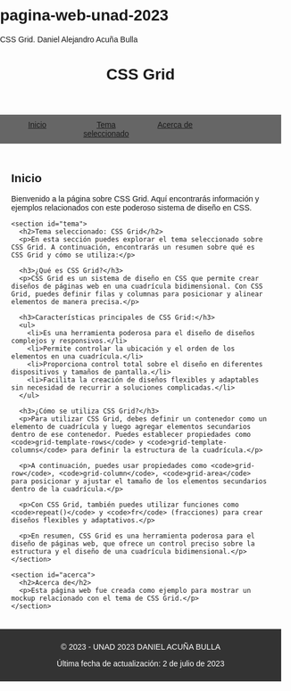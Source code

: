 # pagina-web-unad-2023
CSS Grid. Daniel Alejandro Acuña Bulla 
<!DOCTYPE html>
<html>
<head>
  <title>CSS Grid - Mockup</title>
  <style>
    /* Estilos para el cuerpo de la página */
    body {
      font-family: Arial, sans-serif;
      margin: 0;
      padding: 0;
    }
    
    /* Estilos para el encabezado */
    header {
      background-color: #333;
      color: #fff;
      padding: 20px;
      text-align: center;
    }
    
    /* Estilos para la barra de navegación */
    nav {
      background-color: #666;
      padding: 10px;
    }
    
    nav ul {
      list-style-type: none;
      margin: 0;
      padding: 0;
      display: grid;
      grid-template-columns: repeat(4, 1fr);
      gap: 10px;
    }
    
    nav ul li {
      text-align: center;
    }
    
    /* Estilos para la sección principal */
    main {
      padding: 20px;
    }
    
    /* Estilos para el pie de página */
    footer {
      background-color: #333;
      color: #fff;
      padding: 10px;
      text-align: center;
    }
  </style>
</head>
<body>
  <header>
    <h1>CSS Grid</h1>
  </header>
  
  <nav>
    <ul>
      <li><a href="#inicio">Inicio</a></li>
      <li><a href="#tema">Tema seleccionado</a></li>
      <li><a href="#acerca">Acerca de</a></li>
    </ul>
  </nav>
  
  <main>
    <section id="inicio">
      <h2>Inicio</h2>
      <p>Bienvenido a la página sobre CSS Grid. Aquí encontrarás información y ejemplos relacionados con este poderoso sistema de diseño en CSS.</p>
    </section>
    
    <section id="tema">
      <h2>Tema seleccionado: CSS Grid</h2>
      <p>En esta sección puedes explorar el tema seleccionado sobre CSS Grid. A continuación, encontrarás un resumen sobre qué es CSS Grid y cómo se utiliza:</p>
      
      <h3>¿Qué es CSS Grid?</h3>
      <p>CSS Grid es un sistema de diseño en CSS que permite crear diseños de páginas web en una cuadrícula bidimensional. Con CSS Grid, puedes definir filas y columnas para posicionar y alinear elementos de manera precisa.</p>
      
      <h3>Características principales de CSS Grid:</h3>
      <ul>
        <li>Es una herramienta poderosa para el diseño de diseños complejos y responsivos.</li>
        <li>Permite controlar la ubicación y el orden de los elementos en una cuadrícula.</li>
        <li>Proporciona control total sobre el diseño en diferentes dispositivos y tamaños de pantalla.</li>
        <li>Facilita la creación de diseños flexibles y adaptables sin necesidad de recurrir a soluciones complicadas.</li>
      </ul>
      
      <h3>¿Cómo se utiliza CSS Grid?</h3>
      <p>Para utilizar CSS Grid, debes definir un contenedor como un elemento de cuadrícula y luego agregar elementos secundarios dentro de ese contenedor. Puedes establecer propiedades como <code>grid-template-rows</code> y <code>grid-template-columns</code> para definir la estructura de la cuadrícula.</p>
      
      <p>A continuación, puedes usar propiedades como <code>grid-row</code>, <code>grid-column</code>, <code>grid-area</code> para posicionar y ajustar el tamaño de los elementos secundarios dentro de la cuadrícula.</p>
      
      <p>Con CSS Grid, también puedes utilizar funciones como <code>repeat()</code> y <code>fr</code> (fracciones) para crear diseños flexibles y adaptativos.</p>
      
      <p>En resumen, CSS Grid es una herramienta poderosa para el diseño de páginas web, que ofrece un control preciso sobre la estructura y el diseño de una cuadrícula bidimensional.</p>
    </section>
    
    <section id="acerca">
      <h2>Acerca de</h2>
      <p>Esta página web fue creada como ejemplo para mostrar un mockup relacionado con el tema de CSS Grid.</p>
    </section>
  </main>
  
  <footer>
    <p>&copy; 2023 - UNAD 2023 DANIEL ACUÑA BULLA</p>
    <p>Última fecha de actualización: 2 de julio de 2023</p>
  </footer>
</body>
</html>
